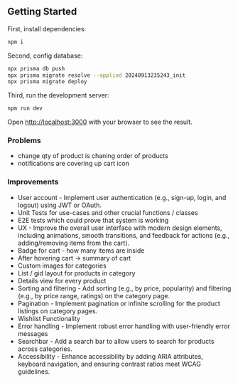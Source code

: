 ## Getting Started

First, install dependencies:

```bash
npm i
```

Second, config database:

```bash
npx prisma db push
npx prisma migrate resolve --applied 20240913235243_init
npx prisma migrate deploy
```

Third, run the development server:

```bash
npm run dev
```

Open [http://localhost:3000](http://localhost:3000) with your browser to see the result.

### Problems

- change qty of product is chaning order of products
- notifications are covering up cart icon

### Improvements

- User account - Implement user authentication (e.g., sign-up, login, and logout) using JWT or OAuth.
- Unit Tests for use-cases and other crucial functions / classes
- E2E tests which could prove that system is working
- UX - Improve the overall user interface with modern design elements, including animations, smooth transitions, and feedback for actions (e.g., adding/removing items from the cart).
- Badge for cart - how many items are inside
- After hovering cart -> summary of cart
- Custom images for categories
- List / gid layout for products in category
- Details view for every product
- Sorting and filtering - Add sorting (e.g., by price, popularity) and filtering (e.g., by price range, ratings) on the category page.
- Pagination - Implement pagination or infinite scrolling for the product listings on category pages.
- Wishlist Functionality
- Error handling - Implement robust error handling with user-friendly error messages
- Searchbar - Add a search bar to allow users to search for products across categories.
- Accessibility - Enhance accessibility by adding ARIA attributes, keyboard navigation, and ensuring contrast ratios meet WCAG guidelines.
